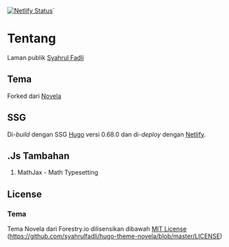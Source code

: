 [![Netlify Status](https://api.netlify.com/api/v1/badges/3eb5c4a3-3538-4f32-b06c-49fe6f65abc5/deploy-status)](https://app.netlify.com/sites/syahrulfadli/deploys)`
# Tentang
Laman publik [Syahrul Fadli](//syahrulfadli.netlify.app)

## Tema

Forked dari [Novela](https://github.com/forestryio/hugo-theme-novela)

## SSG

Di-*build* dengan SSG [Hugo](//gohugo.io) versi 0.68.0 dan di-*deploy* dengan [Netlify](//netlify.com).

## .Js Tambahan

1. MathJax - Math Typesetting

## License

### Tema

Tema Novela dari Forestry.io dilisensikan dibawah [MIT License](https://choosealicense.com/licenses/mit/) (https://github.com/syahrulfadli/hugo-theme-novela/blob/master/LICENSE)

